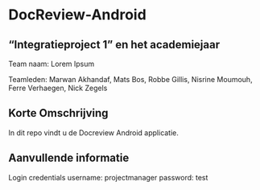 # DocReview-Android




“Integratieproject 1” en het academiejaar
----------------------------------------------

Team naam: Lorem Ipsum

Teamleden: Marwan Akhandaf, Mats Bos, Robbe Gillis, Nisrine Moumouh, Ferre Verhaegen, Nick Zegels

Korte Omschrijving
-------------------
In dit repo vindt u de Docreview Android applicatie.

Aanvullende informatie 
------------------------

Login credentials
username: projectmanager
password: test


